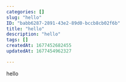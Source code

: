 ```yaml
---
categories: []
slug: "hello"
ID: "babb6287-2891-43e2-89d0-bccb8cb02f6b"
title: "hello"
description: "hello"
tags: []
createdAt: 1677452682455
updatedAt: 1677454962327

---
```

hello